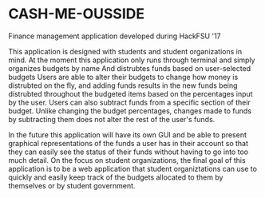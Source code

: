 # CASH-ME-OUSSIDE
Finance management application developed during HackFSU '17 

This application is designed with students and student organizations in mind.
At the moment this application only runs through terminal and simply organizes budgets by name
And distrubtes funds based on user-selected budgets
Users are able to alter their budgets to change how money is distrubted on the fly, and adding funds
  results in the new funds being distrubted throughout the budgeted items based on the percentages
  input by the user.
Users can also subtract funds from a specific section of their budget. Unlike changing the budget percentages,
  changes made to funds by subtracting them does not alter the rest of the user's funds. 
 
In the future this application will have its own GUI and be able to present graphical representations of the
  funds a user has in their account so that they can easily see the status of their funds without having to 
  go into too much detail.
On the focus on student organizations, the final goal of this application is to be a web application that 
  student organiztations can use to quickly and easily keep track of the budgets allocated to them by themselves
  or by student government. 
